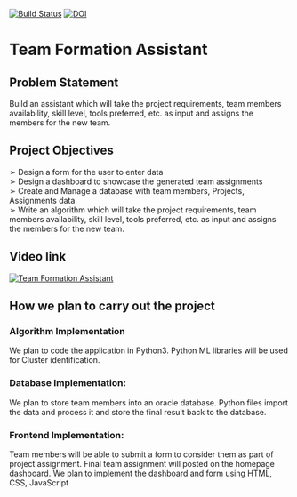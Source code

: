 [![Build Status](https://travis-ci.org/lokesh45/TeamFormationAssistant.svg?branch=master)](https://travis-ci.org/lokesh45/TeamFormationAssistant)
[![DOI](https://zenodo.org/badge/DOI/10.5281/zenodo.8475.svg)](https://doi.org/10.5281/zenodo.8475)
# Team Formation Assistant
## Problem Statement              
Build an assistant which will take the project requirements, team members
availability, skill level, tools preferred, etc. as input and assigns the members for
the new team.
<br/>
## Project Objectives
➢ Design a form for the user to enter data<br/>
➢ Design a dashboard to showcase the generated team assignments<br/>
➢ Create and Manage a database with team members, Projects, Assignments
data.<br/>
➢ Write an algorithm which will take the project requirements, team
members availability, skill level, tools preferred, etc. as input and assigns
the members for the new team.<br/>
## Video link
[![Team Formation Assistant](https://github.com/lokesh45/TeamFormationAssistant/blob/master/Assistant.png)](https://www.youtube.com/watch?v=LmKjp3aQPEI&feature=youtu.be)
## How we plan to carry out the project
### Algorithm Implementation
We plan to code the application in Python3. Python ML libraries will be used for
Cluster identification.<br/>
### Database Implementation:
We plan to store team members into an oracle database. Python files import the
data and process it and store the final result back to the database.<br/>
### Frontend Implementation:
Team members will be able to submit a form to consider them as part of project
assignment.
Final team assignment will posted on the homepage dashboard. We plan to
implement the dashboard and form using HTML, CSS, JavaScript

